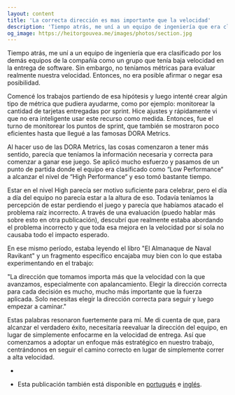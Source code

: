 ```yaml
---
layout: content
title: 'La correcta dirección es mas importante que la velocidad'
description: 'Tiempo atrás, me uní a un equipo de ingeniería que era clasificado por los demás equipos de la compañía como un grupo que tenía baja velocidad en la entrega de software. Sin embargo, no teníamos métricas para evaluar realmente nuestra velocidad. Entonces, no era posible afirmar o negar esa posibilidad.'
og_image: https://heitorgouvea.me/images/photos/section.jpg
---
```


Tiempo atrás, me uní a un equipo de ingeniería que era clasificado por los demás equipos de la compañía como un grupo que tenía baja velocidad en la entrega de software. Sin embargo, no teníamos métricas para evaluar realmente nuestra velocidad. Entonces, no era posible afirmar o negar esa posibilidad.

Comencé los trabajos partiendo de esa hipótesis y luego intenté crear algún tipo de métrica que pudiera ayudarme, como por ejemplo: monitorear la cantidad de tarjetas entregadas por sprint. Hice ajustes y rápidamente vi que no era inteligente usar este recurso como medida. Entonces, fue el turno de monitorear los puntos de sprint, que también se mostraron poco eficientes hasta que llegué a las famosas DORA Metrics.

Al hacer uso de las DORA Metrics, las cosas comenzaron a tener más sentido, parecía que teníamos la información necesaria y correcta para comenzar a ganar ese juego. Se aplicó mucho esfuerzo y pasamos de un punto de partida donde el equipo era clasificado como “Low Performance“ a alcanzar el nivel de “High Performance“ y eso tomó bastante tiempo.

Estar en el nivel High parecía ser motivo suficiente para celebrar, pero el día a día del equipo no parecía estar a la altura de eso. Todavía teníamos la percepción de estar perdiendo el juego y parecía que habíamos atacado el problema raíz incorrecto.  A través de una evaluación (puedo hablar más sobre esto en otra publicación), descubrí que realmente estaba abordando el problema incorrecto y que toda esa mejora en la velocidad por sí sola no causaba todo el impacto esperado.

En ese mismo período, estaba leyendo el libro "El Almanaque de Naval Ravikant" y un fragmento específico encajaba muy bien con lo que estaba experimentando en el trabajo:

"La dirección que tomamos importa más que la velocidad con la que avanzamos, especialmente con apalancamiento. Elegir la dirección correcta para cada decisión es mucho, mucho más importante que la fuerza aplicada. Solo necesitas elegir la dirección correcta para seguir y luego empezar a caminar."

Estas palabras resonaron fuertemente para mí. Me di cuenta de que, para alcanzar el verdadero éxito, necesitaría reevaluar la dirección del equipo, en lugar de simplemente enfocarme en la velocidad de entrega. Así que comenzamos a adoptar un enfoque más estratégico en nuestro trabajo, centrándonos en seguir el camino correcto en lugar de simplemente correr a alta velocidad.

-

* Esta publicación también está disponible en [portugués](/2023/09/05/direcao-e-velocidade) e [inglés](/2023/09/05/direction-and-velocity).